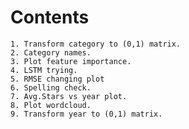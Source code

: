 # Contents
    1. Transform category to (0,1) matrix.
    2. Category names.
    3. Plot feature importance.
    4. LSTM trying.
    5. RMSE changing plot
    6. Spelling check.
    7. Avg.Stars vs year plot.
    8. Plot wordcloud.
    9. Transform year to (0,1) matrix.
